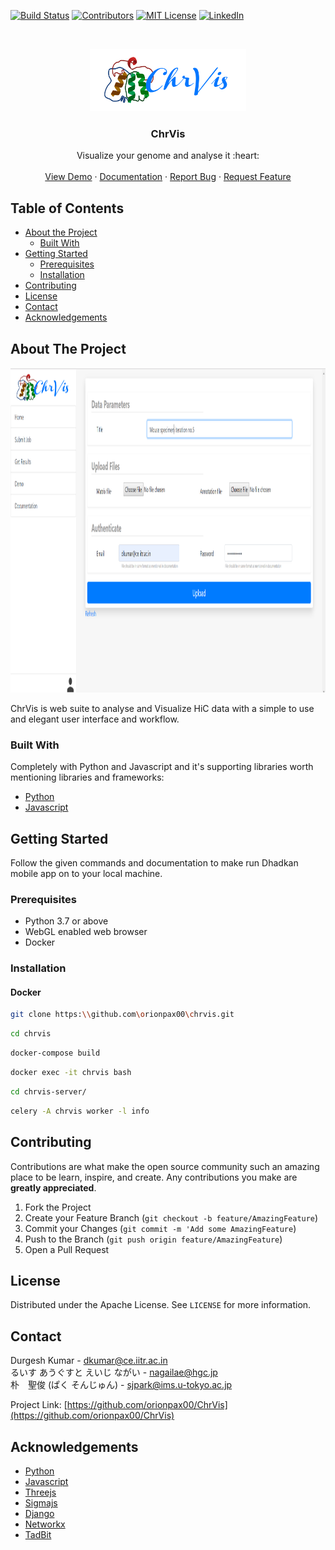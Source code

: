 <!-- PROJECT SHIELDS -->
[![Build Status][build-shield]]()
[![Contributors][contributors-shield]]()
[![MIT License][license-shield]][license-url]
[![LinkedIn][linkedin-shield]][linkedin-url]



<br />
<p align="center">
  <a href="https://github.com/othneildrew/Best-README-Template">
    <img src='docs/img/logo.png' height=100 width=250>
  </a>

  <h3 align="center">ChrVis</h3>

  <p align="center">
    Visualize your genome and analyse it :heart:
    <br />
    <br />
    <a href="https://orionpax00.github.io/ChrVis">View Demo</a>
    ·
    <a href="https://docs.google.com/document/d/13Xhju3PasUX4BQvZz-5Pi3nGKWL0ua7XiWhLqd7fJMI/edit?usp=sharing">Documentation</a>
    ·
    <a href="https://github.com/orionpax00/ChrVis/issues">Report Bug</a>
    ·
    <a href="https://github.com/orionpax00/ChrVis/issues">Request Feature</a>
  </p>
</p>



<!-- TABLE OF CONTENTS -->
## Table of Contents

* [About the Project](#about-the-project)
  * [Built With](#built-with)
* [Getting Started](#getting-started)
  * [Prerequisites](#prerequisites)
  * [Installation](#installation)
* [Contributing](#contributing)
* [License](#license)
* [Contact](#contact)
* [Acknowledgements](#acknowledgements)



<!-- ABOUT THE PROJECT -->
## About The Project
<p align="center">
  <img src="docs/img/submit_job.png" height=520 width=930>
</p>

ChrVis is web suite to analyse and Visualize HiC data with a simple to use and elegant user interface and workflow.

### Built With
Completely with Python and Javascript and it's supporting libraries worth mentioning libraries and frameworks:
* [Python](https://python.com)
* [Javascript](https://python.com)


<!-- GETTING STARTED -->
## Getting Started
Follow the given commands and documentation to make run Dhadkan mobile app on to your local machine.

### Prerequisites
* Python 3.7 or above
* WebGL enabled web browser
* Docker

### Installation
#### Docker

```sh
git clone https:\\github.com\orionpax00\chrvis.git
```
```sh
cd chrvis
```
```sh
docker-compose build
```
```sh
docker exec -it chrvis bash
```

```sh
cd chrvis-server/
```
```sh
celery -A chrvis worker -l info
```

<!-- CONTRIBUTING -->
## Contributing

Contributions are what make the open source community such an amazing place to be learn, inspire, and create. Any contributions you make are **greatly appreciated**.

1. Fork the Project
2. Create your Feature Branch (`git checkout -b feature/AmazingFeature`)
3. Commit your Changes (`git commit -m 'Add some AmazingFeature`)
4. Push to the Branch (`git push origin feature/AmazingFeature`)
5. Open a Pull Request



<!-- LICENSE -->
## License

Distributed under the Apache License. See `LICENSE` for more information.



<!-- CONTACT -->
## Contact

Durgesh Kumar  - dkumar@ce.iitr.ac.in<br>
るいす あうぐすと えいじ ながい - nagailae@hgc.jp<br>
朴　聖俊 (ぱく そんじゅん) - sjpark@ims.u-tokyo.ac.jp

Project Link: [https://github.com/orionpax00/ChrVis](https://github.com/orionpax00/ChrVis)



<!-- ACKNOWLEDGEMENTS -->
## Acknowledgements
* [Python](https://facebook.github.io/react-native/)
* [Javascript](https://facebook.github.io/react-native/)
* [Threejs](https://facebook.github.io/react-native/)
* [Sigmajs](https://facebook.github.io/react-native/)
* [Django](https://facebook.github.io/react-native/)
* [Networkx](https://facebook.github.io/react-native/)
* [TadBit](https://facebook.github.io/react-native/)

<!-- MARKDOWN LINKS & IMAGES -->
[build-shield]: https://img.shields.io/badge/build-passing-brightgreen.svg?style=flat-square
[contributors-shield]: https://img.shields.io/badge/contributors-2-orange.svg?style=flat-square
[license-shield]: https://img.shields.io/badge/license-apache-blue.svg?style=flat-square
[license-url]: https://github.com/shreya2feb/dhadkan_v3_mobile/blob/master/LICENSE
[linkedin-shield]: https://img.shields.io/badge/-LinkedIn-black.svg?style=flat-square&logo=linkedin&colorB=555
[linkedin-url]: https://www.linkedin.com/in/durgesh-kumar-807233157/
